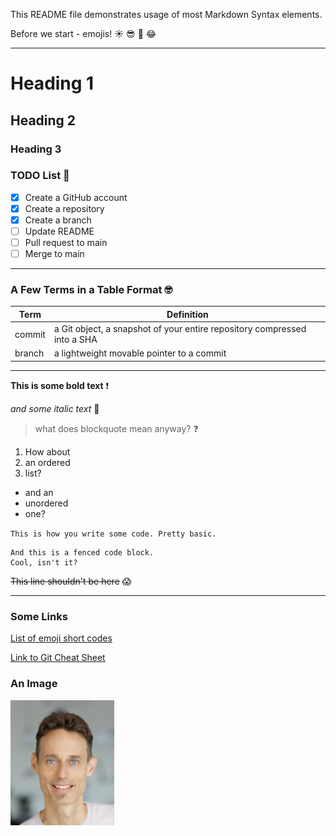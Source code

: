 This README file demonstrates usage of most Markdown Syntax elements.

Before we start - emojis! :sunny: :sunglasses: :tada: :joy: 

---

# Heading 1
## Heading 2
### Heading 3

### TODO List :hammer:
- [x] Create a GitHub account
- [x] Create a repository
- [x] Create a branch
- [ ] Update README
- [ ] Pull request to main
- [ ] Merge to main

---

### A Few Terms in a Table Format :nerd_face:

| Term | Definition |
| ----------- | ----------- |
| commit | a Git object, a snapshot of your entire repository compressed into a SHA |
| branch | a lightweight movable pointer to a commit |

---

**This is some bold text** :exclamation:

*and some italic text* :pizza:

> what does blockquote mean anyway? :question:

1. How about
2. an ordered
3. list?

- and an
- unordered
- one?

`
This is how you write some code.
Pretty basic.
`

```
And this is a fenced code block.
Cool, isn't it?
```

~~This line shouldn't be here~~ :scream:

---

### Some Links

[List of emoji short codes](https://gist.github.com/rxaviers/7360908)

[Link to Git Cheat Sheet](https://education.github.com/git-cheat-sheet-education.pdf)

### An Image

![This is Gal Novik](Gal_Novik.png) 


